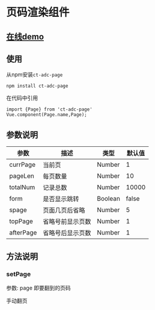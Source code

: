 # 页码渲染组件

## [在线demo](https://codepen.io/rubyisapm/pen/xdQzbe?editors=1010)

## 使用

从npm安装`ct-adc-page`
```
npm install ct-adc-page
```
在代码中引用

```
import {Page} from 'ct-adc-page'
Vue.component(Page.name,Page);
```
## 参数说明

参数|描述|类型|默认值
--- | --- | --- | --- |
currPage | 当前页 | Number | 1
pageLen | 每页数量 | Number | 10
totalNum | 记录总数 | Number | 10000
form | 是否显示跳转 | Boolean | false
spage | 页面几页后省略 | Number | 5
topPage | 省略号前显示页数 | Number | 1
afterPage | 省略号后显示页数 | Number | 1

## 方法说明

### setPage

参数: page 即要翻到的页码

手动翻页

